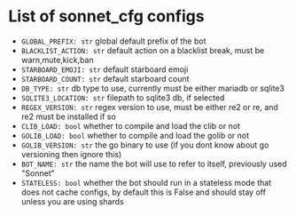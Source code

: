 # List of sonnet\_cfg configs
- `GLOBAL_PREFIX: str` global default prefix of the bot
- `BLACKLIST_ACTION: str` default action on a blacklist break, must be warn,mute,kick,ban
- `STARBOARD_EMOJI: str` default starboard emoji
- `STARBOARD_COUNT: str` default starboard count
- `DB_TYPE: str` db type to use, currently must be either mariadb or sqlite3
- `SQLITE3_LOCATION: str` filepath to sqlite3 db, if selected
- `REGEX_VERSION: str` regex version to use, must be either re2 or re, and re2 must be installed if so
- `CLIB_LOAD: bool` whether to compile and load the clib or not
- `GOLIB_LOAD: bool` whether to compile and load the golib or not
- `GOLIB_VERSION: str` the go binary to use (if you dont know about go versioning then ignore this)
- `BOT_NAME: str` the name the bot will use to refer to itself, previously used "Sonnet"
- `STATELESS: bool` whether the bot should run in a stateless mode that does not cache configs, by default this is False and should stay off unless you are using shards

